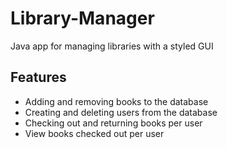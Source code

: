 # Library-Manager
Java app for managing libraries with a styled GUI

## Features
* Adding and removing books to the database
* Creating and deleting users from the database
* Checking out and returning books per user
* View books checked out per user
